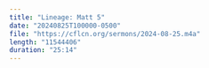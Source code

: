 ```yaml
---
title: "Lineage: Matt 5"
date: "20240825T100000-0500"
file: "https://cflcn.org/sermons/2024-08-25.m4a"
length: "11544406"
duration: "25:14"
---
```

